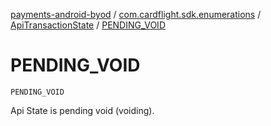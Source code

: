[payments-android-byod](../../index.md) / [com.cardflight.sdk.enumerations](../index.md) / [ApiTransactionState](index.md) / [PENDING_VOID](./-p-e-n-d-i-n-g_-v-o-i-d.md)

# PENDING_VOID

`PENDING_VOID`

Api State is pending void (voiding).

